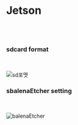 # Jetson
<br>
<br>

<h3> sdcard format </h3>
<br>

![sd포멧](https://github.com/user-attachments/assets/83a00e63-cffd-4723-a1a1-dc0d400f7545)
<br>
<h3> sbalenaEtcher setting </h3>
<br>

![balenaEtcher](https://github.com/user-attachments/assets/d533da02-f024-403f-b018-fc0efa5053e7)
